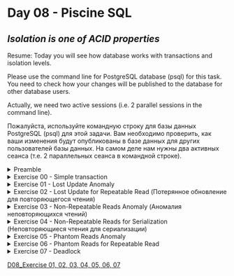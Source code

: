 # Day 08 - Piscine SQL

## _Isolation is one of ACID properties_

Resume: Today you will see how database works with transactions and isolation levels.

Please use the command line for PostgreSQL database (psql) for this task. You need to check how your changes will be published to the database for other database users. 

Actually, we need two active sessions (i.e. 2 parallel sessions in the command line).

Пожалуйста, используйте командную строку для базы данных PostgreSQL (psql) для этой задачи. Вам необходимо проверить, как ваши изменения будут опубликованы в базе данных для других пользователей базы данных.
На самом деле нам нужны два активных сеанса (т.е. 2 параллельных сеанса в командной строке).

<details>
<summary>  Preamble </summary>


![D08_01](misc/images/D08_01.png)

Лестница Пенроуза или ступени Пенроуза, также называемая невозможной лестницей, — невозможный объект, созданный Лайонелом Пенроузом и его сыном Роджером Пенроузом. Разновидность треугольника Пенроуза, это двумерное представление лестницы, в которой ступени делают четыре поворота на 90 градусов по мере подъема или спуска, но при этом образуют непрерывную петлю, так что человек может подниматься по ним вечно и никогда не подниматься выше. Это явно невозможно в трех измерениях. «Непрерывная лестница» была впервые представлена ​​в статье, написанной Пенроузами в 1959 году, на основе так называемого «треугольника Пенроуза», опубликованного Роджером Пенроузом в British Journal of Psychology в 1958 году.
«Лестница Пенроуза» — это математическая аномалия, на самом деле теория баз данных имеет 4 фундаментальные аномалии данных (физические аномалии).

Аномалия потерянного обновления;
Аномалия грязных показаний;
Аномалия неповторяющихся показаний;
Аномалия фантомного чтения.

Поэтому в стандарте ANSI SQL предусмотрены различные уровни изоляции, которые предотвращают известные аномалии.

![D08_02](misc/images/D08_02.png)

С одной точки зрения, эта матрица должна быть стандартом для любой реляционной базы данных, но реальность... выглядит немного иначе.

|  |  | |
| ------ | ------ | ------ |
| PostgreSQL | ![D08_03](misc/images/D08_03.png) |
| Oracle | ![D08_04](misc/images/D08_04.png) |
| MySQL | ![D08_05](misc/images/D08_05.png) |

В настоящее время ИТ-сообщество обнаружило ряд новых аномалий, основанных на модели базы данных (логическое представление):

Прочитайте Аномалию перекоса;
Запись аномалии перекоса;
Аномалия сериализации;
Аномалия «Веерные ловушки»;
Аномалия «Пропасть ловушек»;
Аномалия циклов модели данных;
и т. д.

</details>

<details>
<summary>  Exercise 00 - Simple transaction </summary>


| Exercise 00: Simple transaction |                                                                                                                          |
|---------------------------------------|--------------------------------------------------------------------------------------------------------------------------|
| Turn-in directory                     | ex00                                                                                                                     |
| Files to turn-in                      | `day08_ex00.sql` with comments for Session #1, Session #2 statements; screenshot of psql output for Session #1; screenshot of psql output for Session #2 |
| **Allowed**                               |                                                                                                                          |
| Language                        |  SQL|


Предоставьте доказательство того, что ваш параллельный сеанс не сможет увидеть ваши изменения, пока вы не сделаете COMMIT;
См. шаги ниже.
Сессия №1

Обновление рейтинга «Pizza Hut» до 5 баллов в транзакционном режиме.
Проверьте, видны ли изменения в сеансе №1.

Сессия №2

Убедитесь, что вы не видите изменений в сеансе №2.

Сессия №1

Опубликуйте свои изменения для всех параллельных сеансов.

Сессия №2

Проверьте, видны ли изменения в сеансе №2.

Итак, взгляните на пример нашего вывода для сеанса №2.

    pizza_db=> select * from pizzeria where name  = 'Pizza Hut';
    id |   name    | rating
    ----+-----------+--------
    1 | Pizza Hut |    4.6
    (1 row)

    pizza_db=> select * from pizzeria where name  = 'Pizza Hut';
    id |   name    | rating
    ----+-----------+--------
    1 | Pizza Hut |      5
    (1 row)

Вы можете видеть, что один и тот же запрос возвращает разные результаты, поскольку первый запрос был выполнен до публикации в сеансе №1, а второй запрос был выполнен после завершения сеанса №1.

</details>

<details>
<summary> Exercise 01 - Lost Update Anomaly </summary>


| Exercise 01: Lost Update Anomaly|                                                                                                                          |
|---------------------------------------|--------------------------------------------------------------------------------------------------------------------------|
| Turn-in directory                     | ex01                                                                                                                     |
| Files to turn-in                      | `day08_ex01.sql` with comments for Session #1, Session #2 statements; screenshot of psql output for Session #1; screenshot of psql output for Session #2                                                                                 |
| **Allowed**                               |                                                                                                                          |
| Language                        |  SQL                                                                                              |



Перед запуском задачи убедитесь, что вы находитесь на стандартном уровне изоляции в своей базе данных. Просто запустите следующий оператор SHOW TRANSACTION ISOLATION LEVEL;, и результатом должно быть "read commited".
Если нет, установите уровень изоляции read commited явно на уровне сеанса.






    
|  |  |
| ------ | ------ |
| Давайте рассмотрим один из известных шаблонов базы данных "Lost Update Anomaly", но под REPEATABLE READуровнем изоляции. Графическое представление этой аномалии вы можете увидеть на рисунке. Горизонтальная красная линия означает окончательные результаты после всех последовательных шагов для обоих сеансов.  |
 | ![D08_06](misc/images/D08_06.png) |
 |  | 
|     

Проверьте рейтинг «Pizza Hut» в режиме транзакции для обоих сеансов, а затем измените UPDATEрейтинг на значение 4 в сеансе № 1 и измените UPDATEрейтинг на значение 3,6 в сеансе № 2 (в том же порядке, что и на рисунке).


</details>

<details>
<summary>  Exercise 02 - Lost Update for Repeatable Read (Потерянное обновление для повторяющегося чтения)</summary>


| Exercise 02: Lost Update for Repeatable Read|                                                                                                                          |
|---------------------------------------|--------------------------------------------------------------------------------------------------------------------------|
| Turn-in directory                     | ex02                                                                                                                     |
| Files to turn-in                      | `day08_ex02.sql` with comments for Session #1, Session #2 statements; screenshot of psql output for Session #1; screenshot of psql output for Session #2                                                                                  |
| **Allowed**                               |                                                                                                                          |
| Language                        |  SQL                                                                                              |



|  |  |
| ------ | ------ |
| Давайте рассмотрим один из известных шаблонов базы данных `"Lost Update Anomaly"`, но под `REPEATABLE READ` уровнем изоляции. Графическое представление этой аномалии вы можете увидеть на рисунке. Горизонтальная красная линия означает окончательные результаты после всех последовательных шагов для обоих сеансов.| ![D08_07](misc/images/D08_07.png) |
| ![D08_07](misc/images/D08_07.png)  | |

Please check a rating for "Pizza Hut" in a transaction mode for both sessions and then make an `UPDATE` of the rating to a value of 4 in Session #1 and make an `UPDATE` of the rating to a value of 3.6 in Session #2 (in the same order as in the picture).

</details>

<details>
<summary> Exercise 03 - Non-Repeatable Reads Anomaly (Аномалия неповторяющихся чтений)</summary>



| Exercise 03: Non-Repeatable Reads Anomaly |                                                                                                                          |
|---------------------------------------|--------------------------------------------------------------------------------------------------------------------------|
| Turn-in directory                     | ex03                                                                                                                     |
| Files to turn-in                      | `day08_ex03.sql` with comments for Session #1, Session #2 statements; screenshot of psql output for Session #1; screenshot of psql output for Session #2                                                                                 |
| **Allowed**                               |                                                                                                                          |
| Language                        |  SQL                                                                                              |



|  |  |
| ------ | ------ |
|Давайте проверим один из известных шаблонов базы данных `"Non-Repeatable Reads"`, но под `READ COMMITTED` уровнем изоляции. Графическое представление этой аномалии вы можете увидеть на рисунке. Горизонтальная красная линия представляет собой конечный результат после всех последовательных шагов для обоих сеансов.| ![D08_08](misc/images/D08_08.png) |
| ![D08_08](misc/images/D08_08.png)  | |

Проверьте рейтинг «Pizza Hut» в режиме транзакции для сеанса №1, а затем измените UPDATEрейтинг до значения 3,6 в сеансе №2 (в том же порядке, что и на рисунке).


</details>

<details>
<summary> Exercise 04 - Non-Repeatable Reads for Serialization (Неповторяющиеся чтения для сериализации)</summary>



| Exercise 04: Non-Repeatable Reads for Serialization |                                                                                                                          |
|---------------------------------------|--------------------------------------------------------------------------------------------------------------------------|
| Turn-in directory                     | ex04                                                                                                                     |
| Files to turn-in                      | `day08_ex04.sql` with comments for Session #1, Session #2 statements; screenshot of psql output for Session #1; screenshot of psql output for Session #2                                                                                 |
| **Allowed**                               |                                                                                                                          |
| Language                        |  SQL                                                                                              |



|  |  |
| ------ | ------ |
| Давайте проверим один из известных шаблонов базы данных `"Non-Repeatable Reads"`, но под `SERIALIZABLE` уровнем изоляции. Графическое представление этой аномалии вы можете увидеть на рисунке. Горизонтальная красная линия представляет собой окончательные результаты после всех последовательных шагов для обоих сеансов. | ![D08_09](misc/images/D08_09.png) |
| ![D08_09](misc/images/D08_09.png)  | |

Проверьте рейтинг «Pizza Hut» в режиме транзакции для сеанса №1, а затем измените UPDATEрейтинг до значения 3,0 в сеансе №2 (в том же порядке, что и на рисунке).



</details>

<details>
<summary> Exercise 05 - Phantom Reads Anomaly</summary>




| Exercise 05: Phantom Reads Anomaly|                                                                                                                          |
|---------------------------------------|--------------------------------------------------------------------------------------------------------------------------|
| Turn-in directory                     | ex05                                                                                                                     |
| Files to turn-in                      | `day08_ex05.sql`  with comments for Session #1, Session #2 statements; screenshot of psql output for Session #1; screenshot of psql output for Session #2                                                                                 |
| **Allowed**                               |                                                                                                                          |
| Language                        |   SQL                                                                                              |




|  |  |
| ------ | ------ |
| Давайте проверим один из известных шаблонов базы данных "фантомных чтений", но под READ COMMITTEDуровнем изоляции. Графическое представление этой аномалии вы можете увидеть на рисунке. Горизонтальная красная линия представляет собой окончательные результаты после всех последовательных шагов для обоих сеансов.| ![D08_10](misc/images/D08_10.png) |
| ![D08_10](misc/images/D08_10.png)  | |

Пожалуйста, суммируйте все рейтинги для всех пиццерий в одном транзакционном режиме для сеанса №1, а затем создайте INSERTновый ресторан «Казань Пицца» с рейтингом 5 и ID=10 в сеансе №2 (в том же порядке, что и на рисунке).

 

</details>

<details>
<summary> Exercise 06 - Phantom Reads for Repeatable Read </summary>


| Exercise 06: Phantom Reads for Repeatable Read|                                                                                                                          |
|---------------------------------------|--------------------------------------------------------------------------------------------------------------------------|
| Turn-in directory                     | ex06                                                                                                                     |
| Files to turn-in                      | `day08_ex06.sql`  with comments for Session #1, Session #2 statements; screenshot of psql output for Session #1; screenshot of psql output for Session #2                                                                                 |
| **Allowed**                               |                                                                                                                          |
| Language                        |  SQL                                                                                              |





|  |  |
| ------ | ------ |
| Давайте проверим один из известных шаблонов базы данных "Phantom Reads", но под уровнем изоляции REPEATABLE READ. Графическое представление этой аномалии вы можете увидеть на рисунке. Горизонтальная красная линия представляет собой окончательные результаты после всех последовательных шагов для обоих сеансов. | ![D08_11](misc/images/D08_11.png) |
| ![D08_11](misc/images/D08_11.png)|  |

Пожалуйста, суммируйте все рейтинги всех пиццерий в одном транзакционном режиме для сеанса №1, а затем создайте INSERTновый ресторан «Казань Пицца 2» с рейтингом 4 и ID=11 в сеансе №2 (в том же порядке, что и на рисунке).


</details>

<details>
<summary>  Exercise 07 - Deadlock </summary>


| Exercise 07: Deadlock|                                                                                                                          |
|---------------------------------------|--------------------------------------------------------------------------------------------------------------------------|
| Turn-in directory                     | ex07                                                                                                                     |
| Files to turn-in                      | `day08_ex07.sql`    with comments for Session #1, Session #2 statements; screenshot of psql output for Session #1; screenshot of psql output for Session #2                                                                                |
| **Allowed**                               |                                                                                                                          |
| Language                        |  SQL                                                                                              |


Let’s reproduce a deadlock situation in our database. 


|  |  |
| ------ | ------- |
| Графическое представление тупиковой ситуации можно увидеть на рисунке. Это похоже на «Christ-lock» между параллельными сессиями.  |                       _                 |
  |   ![D08_12](misc/images/D08_12.png)     |              _                     |
  
 

Пожалуйста, напишите любой оператор SQL с любым уровнем изоляции (можно использовать настройку по умолчанию) в таблице, pizzeriaчтобы воспроизвести эту ситуацию взаимоблокировки.


</details>

[D08_Exercise 01, 02, 03, 04, 05, 06, 07 ](src/day08.sql)
